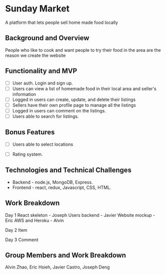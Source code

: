 # Sunday Market
A platform that lets people sell home made food locally

## Background and Overview
People who like to cook and want people to try their food in the area are the reason we create the website


## Functionality and MVP
- [ ] User auth. Login and sign up.
- [ ] Users can view a list of homemade food in their local area and seller's information
- [ ] Logged in users can create, update, and delete their listings
- [ ] Sellers have their own profile page to manage all the listings
- [ ] Logged in users can comment on the listings.
- [ ] Users able to search for listings.

## Bonus Features
- [ ] Users able to select locations
- [ ] Rating system. 


## Technologies and Technical Challenges
* Backend - node.js, MongoDB, Express.
* Frontend - react, redux, Javascript, CSS, HTML.

## Work Breakdown
Day 1
React skeleton - Joseph
Users backend - Javier
Website mockup - Eric
AWS and Heroku - Alvin

Day 2
Item

Day 3
Comment


## Group Members and Work Breakdown
Alvin Zhao, Eric Hsieh, Javier Castro, Joseph Deng
